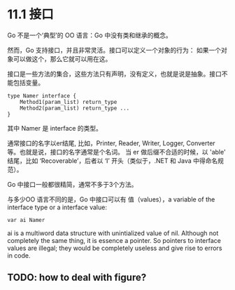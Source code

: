# 11.1 接口

Go 不是一个‘典型’的 OO 语言：Go 中没有类和继承的概念。

然而，Go 支持接口，并且非常灵活。接口可以定义一个对象的行为： 如果一个对象可以做这个，那么它就可以用在这。

接口是一些方法的集合，这些方法只有声明，没有定义，也就是说是抽象。接口不能包括变量。

    type Namer interface { 
        Method1(param_list) return_type 
        Method2(param_list) return_type ...
    }

其中 Namer 是 interface 的类型。

通常接口的名字以er结尾, 比如，Printer, Reader, Writer, Logger, Converter 等。也就是说，接口的名字通常是个名词。
当 er 做后缀不合适的时候，以 'able' 结尾，比如 ‘Recoverable’，后者以 ‘I’ 开头（类似于，.NET 和 Java 中得命名规范）。

Go 中接口一般都很精简，通常不多于3个方法。

与多少OO 语言不同的是，Go 中接口可以有 值（values），a variable of the interface type or a interface value:
    
    var ai Namer

ai is a multiword data structure with unintialized value of nil. Although not completely the same thing, it is
essence a pointer. So pointers to interface values are illegal; they would be completely useless and give rise to errors in code.

## TODO: how to deal with figure?


